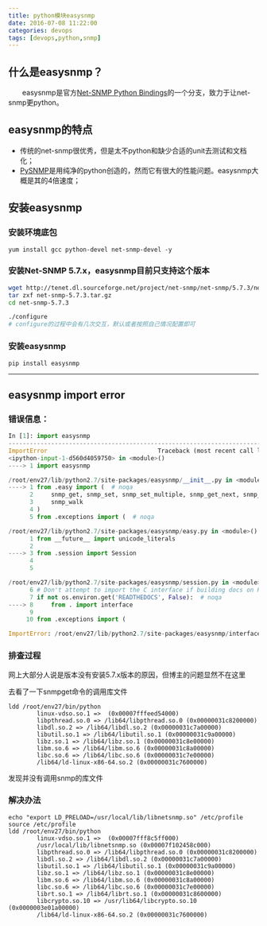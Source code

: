 ```yaml
---
title: python模块easysnmp
date: 2016-07-08 11:22:00
categories: devops
tags: [devops,python,snmp]
---
```

## 什么是easysnmp？
&emsp;&emsp;easysnmp是官方[Net-SNMP Python Bindings](http://net-snmp.sourceforge.net/wiki/index.php/Python_Bindings)的一个分支，致力于让net-snmp更python。

## easysnmp的特点
* 传统的net-snmp很优秀，但是太不python和缺少合适的unit去测试和文档化；
* [PySNMP](http://pysnmp.sourceforge.net/)是用纯净的python创造的，然而它有很大的性能问题。easysnmp大概是其的4倍速度；
  <!--more-->

## 安装easysnmp

### 安装环境底包
```
yum install gcc python-devel net-snmp-devel -y
```

### 安装Net-SNMP 5.7.x，easysnmp目前只支持这个版本
``` bash
wget http://tenet.dl.sourceforge.net/project/net-snmp/net-snmp/5.7.3/net-snmp-5.7.3.tar.gz
tar zxf net-snmp-5.7.3.tar.gz
cd net-snmp-5.7.3

./configure
# configure的过程中会有几次交互，默认或者按照自己情况配置即可

```

### 安装easysnmp
```
pip install easysnmp
```

---

## easysnmp import error

### 错误信息：
``` python
In [1]: import easysnmp
---------------------------------------------------------------------------
ImportError                               Traceback (most recent call last)
<ipython-input-1-d560d4059750> in <module>()
----> 1 import easysnmp

/root/env27/lib/python2.7/site-packages/easysnmp/__init__.py in <module>()
----> 1 from .easy import (  # noqa
      2     snmp_get, snmp_set, snmp_set_multiple, snmp_get_next, snmp_get_bulk,
      3     snmp_walk
      4 )
      5 from .exceptions import (  # noqa

/root/env27/lib/python2.7/site-packages/easysnmp/easy.py in <module>()
      1 from __future__ import unicode_literals
      2
----> 3 from .session import Session
      4
      5

/root/env27/lib/python2.7/site-packages/easysnmp/session.py in <module>()
      6 # Don't attempt to import the C interface if building docs on RTD
      7 if not os.environ.get('READTHEDOCS', False):  # noqa
----> 8     from . import interface
      9
     10 from .exceptions import (

ImportError: /root/env27/lib/python2.7/site-packages/easysnmp/interface.so: undefined symbol: netsnmp_transport_config_compare

```

### 排查过程
网上大部分人说是版本没有安装5.7.x版本的原因，但博主的问题显然不在这里

去看了一下snmpget命令的调用库文件
```
ldd /root/env27/bin/python
        linux-vdso.so.1 =>  (0x00007fffeed54000)
        libpthread.so.0 => /lib64/libpthread.so.0 (0x00000031c8200000)
        libdl.so.2 => /lib64/libdl.so.2 (0x00000031c7a00000)
        libutil.so.1 => /lib64/libutil.so.1 (0x00000031c9a00000)
        libz.so.1 => /lib64/libz.so.1 (0x00000031c8e00000)
        libm.so.6 => /lib64/libm.so.6 (0x00000031c8a00000)
        libc.so.6 => /lib64/libc.so.6 (0x00000031c7e00000)
        /lib64/ld-linux-x86-64.so.2 (0x00000031c7600000)
```
发现并没有调用snmp的库文件

### 解决办法
```
echo "export LD_PRELOAD=/usr/local/lib/libnetsnmp.so" /etc/profile
source /etc/profile
ldd /root/env27/bin/python
        linux-vdso.so.1 =>  (0x00007fff8c5ff000)
        /usr/local/lib/libnetsnmp.so (0x00007f102458c000)
        libpthread.so.0 => /lib64/libpthread.so.0 (0x00000031c8200000)
        libdl.so.2 => /lib64/libdl.so.2 (0x00000031c7a00000)
        libutil.so.1 => /lib64/libutil.so.1 (0x00000031c9a00000)
        libz.so.1 => /lib64/libz.so.1 (0x00000031c8e00000)
        libm.so.6 => /lib64/libm.so.6 (0x00000031c8a00000)
        libc.so.6 => /lib64/libc.so.6 (0x00000031c7e00000)
        librt.so.1 => /lib64/librt.so.1 (0x00000031c8600000)
        libcrypto.so.10 => /usr/lib64/libcrypto.so.10 (0x0000003e01a00000)
        /lib64/ld-linux-x86-64.so.2 (0x00000031c7600000)
```